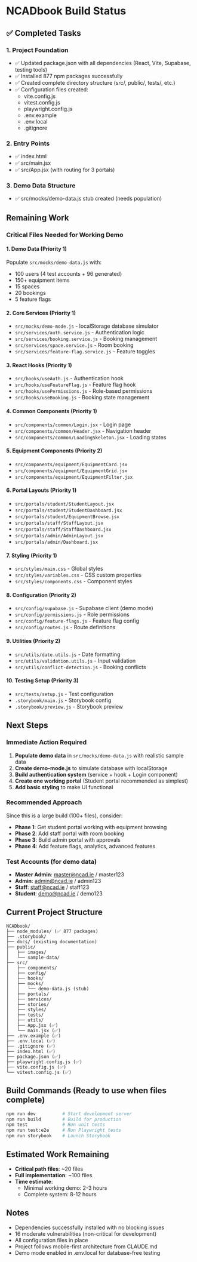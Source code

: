 # NCADbook Build Status

## ✅ Completed Tasks

### 1. Project Foundation
- ✅ Updated package.json with all dependencies (React, Vite, Supabase, testing tools)
- ✅ Installed 877 npm packages successfully
- ✅ Created complete directory structure (src/, public/, tests/, etc.)
- ✅ Configuration files created:
  - vite.config.js
  - vitest.config.js
  - playwright.config.js
  - .env.example
  - .env.local
  - .gitignore

### 2. Entry Points
- ✅ index.html
- ✅ src/main.jsx
- ✅ src/App.jsx (with routing for 3 portals)

### 3. Demo Data Structure
- ✅ src/mocks/demo-data.js stub created (needs population)

##  Remaining Work

### Critical Files Needed for Working Demo

#### 1. Demo Data (Priority 1)
Populate `src/mocks/demo-data.js` with:
- 100 users (4 test accounts + 96 generated)
- 150+ equipment items
- 15 spaces
- 20 bookings
- 5 feature flags

#### 2. Core Services (Priority 1)
- `src/mocks/demo-mode.js` - localStorage database simulator
- `src/services/auth.service.js` - Authentication logic
- `src/services/booking.service.js` - Booking management
- `src/services/space.service.js` - Room booking
- `src/services/feature-flag.service.js` - Feature toggles

#### 3. React Hooks (Priority 1)
- `src/hooks/useAuth.js` - Authentication hook
- `src/hooks/useFeatureFlag.js` - Feature flag hook
- `src/hooks/usePermissions.js` - Role-based permissions
- `src/hooks/useBooking.js` - Booking state management

#### 4. Common Components (Priority 1)
- `src/components/common/Login.jsx` - Login page
- `src/components/common/Header.jsx` - Navigation header
- `src/components/common/LoadingSkeleton.jsx` - Loading states

#### 5. Equipment Components (Priority 2)
- `src/components/equipment/EquipmentCard.jsx`
- `src/components/equipment/EquipmentGrid.jsx`
- `src/components/equipment/EquipmentFilter.jsx`

#### 6. Portal Layouts (Priority 1)
- `src/portals/student/StudentLayout.jsx`
- `src/portals/student/StudentDashboard.jsx`
- `src/portals/student/EquipmentBrowse.jsx`
- `src/portals/staff/StaffLayout.jsx`
- `src/portals/staff/StaffDashboard.jsx`
- `src/portals/admin/AdminLayout.jsx`
- `src/portals/admin/Dashboard.jsx`

#### 7. Styling (Priority 1)
- `src/styles/main.css` - Global styles
- `src/styles/variables.css` - CSS custom properties
- `src/styles/components.css` - Component styles

#### 8. Configuration (Priority 2)
- `src/config/supabase.js` - Supabase client (demo mode)
- `src/config/permissions.js` - Role permissions
- `src/config/feature-flags.js` - Feature flag config
- `src/config/routes.js` - Route definitions

#### 9. Utilities (Priority 2)
- `src/utils/date.utils.js` - Date formatting
- `src/utils/validation.utils.js` - Input validation
- `src/utils/conflict-detection.js` - Booking conflicts

#### 10. Testing Setup (Priority 3)
- `src/tests/setup.js` - Test configuration
- `.storybook/main.js` - Storybook config
- `.storybook/preview.js` - Storybook preview

## Next Steps

### Immediate Action Required
1. **Populate demo data** in `src/mocks/demo-data.js` with realistic sample data
2. **Create demo-mode.js** to simulate database with localStorage
3. **Build authentication system** (service + hook + Login component)
4. **Create one working portal** (Student portal recommended as simplest)
5. **Add basic styling** to make UI functional

### Recommended Approach
Since this is a large build (100+ files), consider:
- **Phase 1**: Get student portal working with equipment browsing
- **Phase 2**: Add staff portal with room booking
- **Phase 3**: Build admin portal with approvals
- **Phase 4**: Add feature flags, analytics, advanced features

### Test Accounts (for demo data)
- **Master Admin**: master@ncad.ie / master123
- **Admin**: admin@ncad.ie / admin123
- **Staff**: staff@ncad.ie / staff123
- **Student**: demo@ncad.ie / demo123

## Current Project Structure
```
NCADbook/
├── node_modules/ (✅ 877 packages)
├── .storybook/
├── docs/ (existing documentation)
├── public/
│   ├── images/
│   └── sample-data/
├── src/
│   ├── components/
│   ├── config/
│   ├── hooks/
│   ├── mocks/
│   │   └── demo-data.js (stub)
│   ├── portals/
│   ├── services/
│   ├── stories/
│   ├── styles/
│   ├── tests/
│   ├── utils/
│   ├── App.jsx (✅)
│   └── main.jsx (✅)
├── .env.example (✅)
├── .env.local (✅)
├── .gitignore (✅)
├── index.html (✅)
├── package.json (✅)
├── playwright.config.js (✅)
├── vite.config.js (✅)
└── vitest.config.js (✅)
```

## Build Commands (Ready to use when files complete)
```bash
npm run dev          # Start development server
npm run build        # Build for production
npm test             # Run unit tests
npm run test:e2e     # Run Playwright tests
npm run storybook    # Launch Storybook
```

## Estimated Work Remaining
- **Critical path files**: ~20 files
- **Full implementation**: ~100 files
- **Time estimate**: 
  - Minimal working demo: 2-3 hours
  - Complete system: 8-12 hours

## Notes
- Dependencies successfully installed with no blocking issues
- 16 moderate vulnerabilities (non-critical for development)
- All configuration files in place
- Project follows mobile-first architecture from CLAUDE.md
- Demo mode enabled in .env.local for database-free testing
